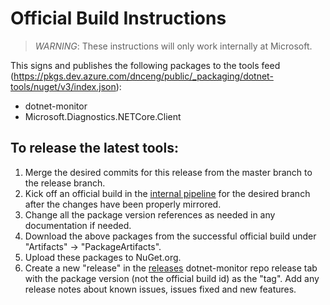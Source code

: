 # Official Build Instructions

> *WARNING*: These instructions will only work internally at Microsoft.

This signs and publishes the following packages to the tools feed (https://pkgs.dev.azure.com/dnceng/public/_packaging/dotnet-tools/nuget/v3/index.json):
 - dotnet-monitor
 - Microsoft.Diagnostics.NETCore.Client

## To release the latest tools:

1. Merge the desired commits for this release from the master branch to the release branch.
2. Kick off an official build in the [internal pipeline](https://dev.azure.com/dnceng/internal/_build?definitionId=954) for the desired branch after the changes have been properly mirrored.
3. Change all the package version references as needed in any documentation if needed.
4. Download the above packages from the successful official build under "Artifacts" -> "PackageArtifacts".
5. Upload these packages to NuGet.org.
6. Create a new "release" in the [releases](https://github.com/dotnet/dotnet-monitor/releases) dotnet-monitor repo release tab with the package version (not the official build id) as the "tag". Add any release notes about known issues, issues fixed and new features.
